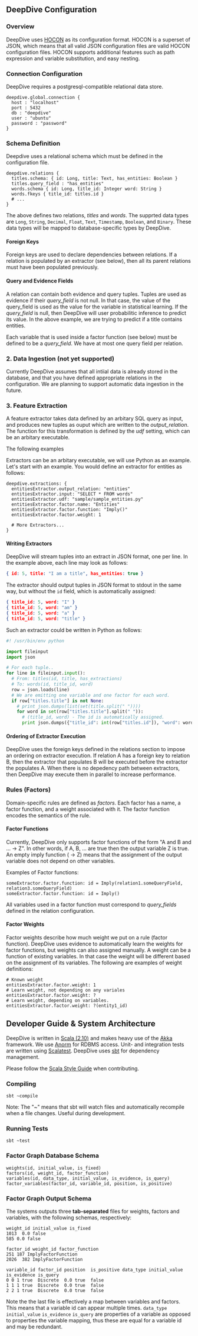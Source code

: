 ## DeepDive Configuration

### Overview

DeepDive uses [HOCON](https://github.com/typesafehub/config/blob/master/HOCON.md) as its configuration format. HOCON is a superset of JSON, which means that all valid JSON configuration files are valid HOCON configuration files. HOCON supports additional features such as path expression and variable substitution, and easy nesting.

### Connection Configuration

DeepDive requires a postgresql-compatible relational data store. 

```
deepdive.global.connection {
  host : "localhost"
  port : 5432
  db : "deepdive"
  user : "ubuntu"
  password : "password"
}
```

### Schema Definition

Deepdive uses a relational schema which must be defined in the configuration file. 

```
deepdive.relations {
  titles.schema: { id: Long, title: Text, has_entities: Boolean }
  titles.query_field : "has_entities"
  words.schema { id: Long, title_id: Integer word: String }
  words.fkeys { title_id: titles.id }
  # ... 
}
```

The above defines two relations, *titles* and *words*.  The supprted data types are `Long`, `String`, `Decimal`, `Float`, `Text`, `Timestamp`, `Boolean`, and `Binary`. These data types will be mapped to database-specific types by DeepDive.

#### Foreign Keys

Foreign keys are used to declare dependencies between relations. If a relation is populated by an extractor (see below), then all its parent relations must have been populated previously. 

#### Query and Evidence Fields

A relation can contain both evidence and query tuples. Tuples are used as evidence if their *query_field* is not null. In that case, the value of the query_field is used as the value for the variable in statistical learning. If the *query_field*  is null, then DeepDive will user probabilitic inference to predict its value. In the above example, we are trying to predict if a title contains entities. 

Each variable that is used inside a factor function (see below) must be defined to be a *query_field*. We have at most one query field per relation.

### 2. Data Ingestion (not yet supported)

Currently DeepDive assumes that all intiial data is already stored in the database, and that you have defined appropriate relations in the configuration. We are planning to support automatic data ingestion in the future.


### 3. Feature Extraction

A feature extractor takes data defined by an arbitary SQL query as input, and produces new tuples as ouput which are written to the *output_relation*. The function for this transformation is defined by the *udf* setting, which can be an arbitary executable. 

The following examples 


Extractors can be an arbitary executable, we will use Python as an example. Let's start with an example. You would define an extractor for entities as follows:

```
deepdive.extractions: {
  entitiesExtractor.output_relation: "entities"
  entitiesExtractor.input: "SELECT * FROM words"
  entitiesExtractor.udf: "sample/sample_entities.py"
  entitiesExtractor.factor.name: "Entities"
  entitiesExtractor.factor.function: "Imply()"
  entitiesExtractor.factor.weight: 1

  # More Extractors...
}
```

#### Writing Extractors

DeepDive will stream tuples into an extract in JSON format, one per line. In the example above, each line may look as follows:

```JSON
{ id: 5, title: "I am a title", has_entities: true }
```

The extractor should output tuples in JSON format to stdout in the same way, but without the `id` field, which is automatically assigned:

```JSON
{ title_id: 5, word: "I" } 
{ title_id: 5, word: "am" } 
{ title_id: 5, word: "a" } 
{ title_id: 5, word: "title" } 
```

Such an extractor could be written in Python as follows:

```python
#! /usr/bin/env python

import fileinput
import json

# For each tuple..
for line in fileinput.input():
  # From: titles(id, title, has_extractions)
  # To: words(id, title_id, word)
  row = json.loads(line)
  # We are emitting one variable and one factor for each word.
  if row["titles.title"] is not None:
    # print json.dumps(list(set(title.split(" "))))
    for word in set(row["titles.title"].split(" ")):
      # (title_id, word) - The id is automatically assigned.
      print json.dumps({"title_id": int(row["titles.id"]), "word": word})
```

#### Ordering of Extractor Execution

DeepDive uses the foreign keys defined in the relations section to impose an ordering on extractor execution. If relation A has a foreign key to relation B, then the extractor that populates B will be executed before the extractor the populates A. When there is no depedency path between extractors, then DeepDive may execute them in parallel to increase performance.

### Rules (Factors)

Domain-specific rules are defined as *factors*. Each factor has a name, a factor function, and a weight associated with it. The factor function encodes the semantics of the rule.

#### Factor Functions

Currently, DeepDive only supports factor functions of the form "A and B and ... -> Z". In other words, if A, B, ... are true then the output variable Z is true. An empty imply function ( -> Z) means that the assignment of the output variable does not depend on other variables.

Examples of Factor functions:

```
someExtractor.factor.function: id = Imply(relation1.someQueryField, relation3.someQueryField) 
someExtractor.factor.function: id = Imply() 
```

All variables used in a factor function must correspond to *query_fields* defined in the relation configuration.


#### Factor Weights

Factor weights describe how much weight we put on a rule (factor function). DeepDive uses evidence to automatically learn the weights for factor functions, but weights can also assigned manually. A weight can be a function of existing variables. In that case the weight will be different based on the assignment of its variables. The following are examples of weight definitions:

```
# Known weight
entitiesExtractor.factor.weight: 1 
# Learn weight, not depending on any variales
entitiesExtractor.factor.weight: ?
# Learn weight, depending on variables.
entitiesExtractor.factor.weight: ?(entity1_id)
```

## Developer Guide & System Architecture 

DeepDive is written in [Scala (2.10)](http://www.scala-lang.org/) and makes heavy use of the [Akka](http://akka.io/) framework. We use [Anorm](http://www.playframework.com/documentation/2.2.1/ScalaAnorm) for RDBMS access. Unit- and integration tests are written using [Scalatest](http://www.scalatest.org/). DeepDive uses [sbt](http://www.scala-sbt.org/) for dependency management.

Please follow the [Scala Style Guide](http://docs.scala-lang.org/style/) when contributing.

### Compiling 

```shell
sbt ~compile
```

Note: The "~" means that sbt will watch files and automatically recompile when a file changes. Useful during development.

### Running Tests

```shell
sbt ~test
```

### Factor Graph Database Schema

```
weights(id, initial_value, is_fixed)
factors(id, weight_id, factor_function)
variables(id, data_type, initial_value, is_evidence, is_query)
factor_variables(factor_id, variable_id, position, is_positive)
```

### Factor Graph Output Schema

The systems outputs three **tab-separated** files for weights, factors and variables, with the following schemas, respectively:

```
weight_id initial_value is_fixed
1013  0.0 false
585 0.0 false
```

```
factor_id weight_id factor_function
251 187 ImplyFactorFunction
2026  382 ImplyFactorFunction
```

```
variable_id factor_id position  is_positive data_type initial_value is_evidence is_query
0 0 1 true  Discrete  0.0 true  false
1 1 1 true  Discrete  0.0 true  false
2 2 1 true  Discrete  0.0 true  false
```

Note the the last file is effectively a map between variables and factors. This means that a variable id can appear multiple times. `data_type` `initial_value` `is_evidence` `is_query` are properties of a variable as opposed to properties the variable mapping, thus these are equal for a variable id and may be redundant.



